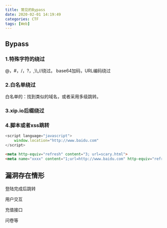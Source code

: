 ```yaml
---
title: 常见的Bypass
date: 2020-02-01 14:19:49
categories: CTF
tags: [Web]
---
```

## Bypass

### 1.特殊字符的绕过

@，#，/，?，\,\\\\\,//绕过。
base64加码，URL编码绕过

### 2.白名单绕过

白名单的：找到类似的域名，或者采用多级跳转。

### 3.xip.io后缀绕过

### 4.脚本或者xss跳转

```js
<script language="javascript">
    window.location="http://www.baidu.com"
</script>
```

```html
<meta http-equiv="refresh" content="3; url=scary.html">
<meta name="xxxx" content="1;url=http://www.baidu.com" http-equiv="refresh">
```




## 漏洞存在情形

登陆完成后跳转

用户交互

充值接口

问卷等